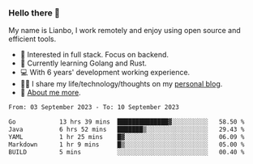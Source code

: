 ### Hello there 👋

My name is Lianbo, I work remotely and enjoy using open source and efficient tools.

- 🔭 Interested in full stack. Focus on backend.
- 🌱 Currently learning Golang and Rust.
- 💻 With 6 years' development working experience.
- ✍🏻 I share my life/technology/thoughts on my [personal blog](https://godruoyi.com).
- 👒 [About me more](https://godruoyi.com/posts/About-godruoyi).

<!--START_SECTION:waka-->

```txt
From: 03 September 2023 - To: 10 September 2023

Go            13 hrs 39 mins  ██████████████▓░░░░░░░░░░   58.50 %
Java          6 hrs 52 mins   ███████▒░░░░░░░░░░░░░░░░░   29.43 %
YAML          1 hr 25 mins    █▓░░░░░░░░░░░░░░░░░░░░░░░   06.09 %
Markdown      1 hr 9 mins     █▒░░░░░░░░░░░░░░░░░░░░░░░   05.00 %
BUILD         5 mins          ░░░░░░░░░░░░░░░░░░░░░░░░░   00.40 %
```

<!--END_SECTION:waka-->
